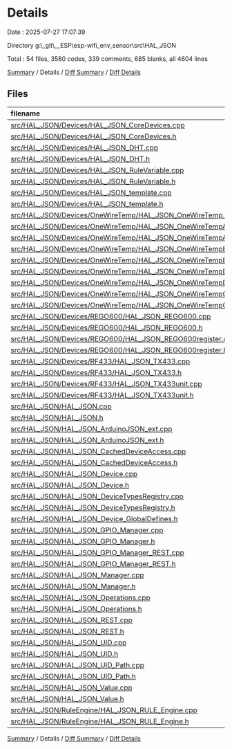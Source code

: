 # Details

Date : 2025-07-27 17:07:39

Directory g:\\_git\\__ESP\\esp-wifi_env_sensor\\src\\HAL_JSON

Total : 54 files,  3580 codes, 339 comments, 685 blanks, all 4604 lines

[Summary](results.md) / Details / [Diff Summary](diff.md) / [Diff Details](diff-details.md)

## Files
| filename | language | code | comment | blank | total |
| :--- | :--- | ---: | ---: | ---: | ---: |
| [src/HAL\_JSON/Devices/HAL\_JSON\_CoreDevices.cpp](/src/HAL_JSON/Devices/HAL_JSON_CoreDevices.cpp) | C++ | 278 | 64 | 51 | 393 |
| [src/HAL\_JSON/Devices/HAL\_JSON\_CoreDevices.h](/src/HAL_JSON/Devices/HAL_JSON_CoreDevices.h) | C++ | 106 | 35 | 21 | 162 |
| [src/HAL\_JSON/Devices/HAL\_JSON\_DHT.cpp](/src/HAL_JSON/Devices/HAL_JSON_DHT.cpp) | C++ | 116 | 6 | 16 | 138 |
| [src/HAL\_JSON/Devices/HAL\_JSON\_DHT.h](/src/HAL_JSON/Devices/HAL_JSON_DHT.h) | C++ | 37 | 2 | 12 | 51 |
| [src/HAL\_JSON/Devices/HAL\_JSON\_RuleVariable.cpp](/src/HAL_JSON/Devices/HAL_JSON_RuleVariable.cpp) | C++ | 39 | 2 | 8 | 49 |
| [src/HAL\_JSON/Devices/HAL\_JSON\_RuleVariable.h](/src/HAL_JSON/Devices/HAL_JSON_RuleVariable.h) | C++ | 21 | 0 | 5 | 26 |
| [src/HAL\_JSON/Devices/HAL\_JSON\_template.cpp](/src/HAL_JSON/Devices/HAL_JSON_template.cpp) | C++ | 23 | 1 | 8 | 32 |
| [src/HAL\_JSON/Devices/HAL\_JSON\_template.h](/src/HAL_JSON/Devices/HAL_JSON_template.h) | C++ | 18 | 0 | 5 | 23 |
| [src/HAL\_JSON/Devices/OneWireTemp/HAL\_JSON\_OneWireTemp.h](/src/HAL_JSON/Devices/OneWireTemp/HAL_JSON_OneWireTemp.h) | C++ | 4 | 3 | 2 | 9 |
| [src/HAL\_JSON/Devices/OneWireTemp/HAL\_JSON\_OneWireTempAutoRefresh.cpp](/src/HAL_JSON/Devices/OneWireTemp/HAL_JSON_OneWireTempAutoRefresh.cpp) | C++ | 43 | 5 | 8 | 56 |
| [src/HAL\_JSON/Devices/OneWireTemp/HAL\_JSON\_OneWireTempAutoRefresh.h](/src/HAL_JSON/Devices/OneWireTemp/HAL_JSON_OneWireTempAutoRefresh.h) | C++ | 30 | 0 | 15 | 45 |
| [src/HAL\_JSON/Devices/OneWireTemp/HAL\_JSON\_OneWireTempBus.cpp](/src/HAL_JSON/Devices/OneWireTemp/HAL_JSON_OneWireTempBus.cpp) | C++ | 222 | 8 | 33 | 263 |
| [src/HAL\_JSON/Devices/OneWireTemp/HAL\_JSON\_OneWireTempBus.h](/src/HAL_JSON/Devices/OneWireTemp/HAL_JSON_OneWireTempBus.h) | C++ | 44 | 1 | 12 | 57 |
| [src/HAL\_JSON/Devices/OneWireTemp/HAL\_JSON\_OneWireTempDevice.cpp](/src/HAL_JSON/Devices/OneWireTemp/HAL_JSON_OneWireTempDevice.cpp) | C++ | 89 | 14 | 25 | 128 |
| [src/HAL\_JSON/Devices/OneWireTemp/HAL\_JSON\_OneWireTempDevice.h](/src/HAL_JSON/Devices/OneWireTemp/HAL_JSON_OneWireTempDevice.h) | C++ | 52 | 0 | 15 | 67 |
| [src/HAL\_JSON/Devices/OneWireTemp/HAL\_JSON\_OneWireTempGroup.cpp](/src/HAL_JSON/Devices/OneWireTemp/HAL_JSON_OneWireTempGroup.cpp) | C++ | 178 | 6 | 18 | 202 |
| [src/HAL\_JSON/Devices/OneWireTemp/HAL\_JSON\_OneWireTempGroup.h](/src/HAL_JSON/Devices/OneWireTemp/HAL_JSON_OneWireTempGroup.h) | C++ | 29 | 1 | 11 | 41 |
| [src/HAL\_JSON/Devices/REGO600/HAL\_JSON\_REGO600.cpp](/src/HAL_JSON/Devices/REGO600/HAL_JSON_REGO600.cpp) | C++ | 102 | 3 | 10 | 115 |
| [src/HAL\_JSON/Devices/REGO600/HAL\_JSON\_REGO600.h](/src/HAL_JSON/Devices/REGO600/HAL_JSON_REGO600.h) | C++ | 28 | 1 | 5 | 34 |
| [src/HAL\_JSON/Devices/REGO600/HAL\_JSON\_REGO600register.cpp](/src/HAL_JSON/Devices/REGO600/HAL_JSON_REGO600register.cpp) | C++ | 58 | 4 | 11 | 73 |
| [src/HAL\_JSON/Devices/REGO600/HAL\_JSON\_REGO600register.h](/src/HAL_JSON/Devices/REGO600/HAL_JSON_REGO600register.h) | C++ | 30 | 3 | 6 | 39 |
| [src/HAL\_JSON/Devices/RF433/HAL\_JSON\_TX433.cpp](/src/HAL_JSON/Devices/RF433/HAL_JSON_TX433.cpp) | C++ | 90 | 3 | 14 | 107 |
| [src/HAL\_JSON/Devices/RF433/HAL\_JSON\_TX433.h](/src/HAL_JSON/Devices/RF433/HAL_JSON_TX433.h) | C++ | 25 | 0 | 7 | 32 |
| [src/HAL\_JSON/Devices/RF433/HAL\_JSON\_TX433unit.cpp](/src/HAL_JSON/Devices/RF433/HAL_JSON_TX433unit.cpp) | C++ | 70 | 2 | 14 | 86 |
| [src/HAL\_JSON/Devices/RF433/HAL\_JSON\_TX433unit.h](/src/HAL_JSON/Devices/RF433/HAL_JSON_TX433unit.h) | C++ | 31 | 6 | 10 | 47 |
| [src/HAL\_JSON/HAL\_JSON.cpp](/src/HAL_JSON/HAL_JSON.cpp) | C++ | 11 | 1 | 3 | 15 |
| [src/HAL\_JSON/HAL\_JSON.h](/src/HAL_JSON/HAL_JSON.h) | C++ | 14 | 0 | 5 | 19 |
| [src/HAL\_JSON/HAL\_JSON\_ArduinoJSON\_ext.cpp](/src/HAL_JSON/HAL_JSON_ArduinoJSON_ext.cpp) | C++ | 100 | 0 | 13 | 113 |
| [src/HAL\_JSON/HAL\_JSON\_ArduinoJSON\_ext.h](/src/HAL_JSON/HAL_JSON_ArduinoJSON_ext.h) | C++ | 25 | 0 | 9 | 34 |
| [src/HAL\_JSON/HAL\_JSON\_CachedDeviceAccess.cpp](/src/HAL_JSON/HAL_JSON_CachedDeviceAccess.cpp) | C++ | 19 | 0 | 4 | 23 |
| [src/HAL\_JSON/HAL\_JSON\_CachedDeviceAccess.h](/src/HAL_JSON/HAL_JSON_CachedDeviceAccess.h) | C++ | 23 | 2 | 6 | 31 |
| [src/HAL\_JSON/HAL\_JSON\_Device.cpp](/src/HAL_JSON/HAL_JSON_Device.cpp) | C++ | 35 | 0 | 12 | 47 |
| [src/HAL\_JSON/HAL\_JSON\_Device.h](/src/HAL_JSON/HAL_JSON_Device.h) | C++ | 62 | 5 | 17 | 84 |
| [src/HAL\_JSON/HAL\_JSON\_DeviceTypesRegistry.cpp](/src/HAL_JSON/HAL_JSON_DeviceTypesRegistry.cpp) | C++ | 31 | 2 | 9 | 42 |
| [src/HAL\_JSON/HAL\_JSON\_DeviceTypesRegistry.h](/src/HAL_JSON/HAL_JSON_DeviceTypesRegistry.h) | C++ | 22 | 0 | 8 | 30 |
| [src/HAL\_JSON/HAL\_JSON\_Device\_GlobalDefines.h](/src/HAL_JSON/HAL_JSON_Device_GlobalDefines.h) | C++ | 33 | 5 | 12 | 50 |
| [src/HAL\_JSON/HAL\_JSON\_GPIO\_Manager.cpp](/src/HAL_JSON/HAL_JSON_GPIO_Manager.cpp) | C++ | 127 | 11 | 10 | 148 |
| [src/HAL\_JSON/HAL\_JSON\_GPIO\_Manager.h](/src/HAL_JSON/HAL_JSON_GPIO_Manager.h) | C++ | 45 | 15 | 13 | 73 |
| [src/HAL\_JSON/HAL\_JSON\_GPIO\_Manager\_REST.cpp](/src/HAL_JSON/HAL_JSON_GPIO_Manager_REST.cpp) | C++ | 82 | 0 | 4 | 86 |
| [src/HAL\_JSON/HAL\_JSON\_GPIO\_Manager\_REST.h](/src/HAL_JSON/HAL_JSON_GPIO_Manager_REST.h) | C++ | 29 | 0 | 7 | 36 |
| [src/HAL\_JSON/HAL\_JSON\_Manager.cpp](/src/HAL_JSON/HAL_JSON_Manager.cpp) | C++ | 237 | 27 | 33 | 297 |
| [src/HAL\_JSON/HAL\_JSON\_Manager.h](/src/HAL_JSON/HAL_JSON_Manager.h) | C++ | 40 | 7 | 14 | 61 |
| [src/HAL\_JSON/HAL\_JSON\_Operations.cpp](/src/HAL_JSON/HAL_JSON_Operations.cpp) | C++ | 0 | 0 | 1 | 1 |
| [src/HAL\_JSON/HAL\_JSON\_Operations.h](/src/HAL_JSON/HAL_JSON_Operations.h) | C++ | 59 | 1 | 14 | 74 |
| [src/HAL\_JSON/HAL\_JSON\_REST.cpp](/src/HAL_JSON/HAL_JSON_REST.cpp) | C++ | 228 | 26 | 22 | 276 |
| [src/HAL\_JSON/HAL\_JSON\_REST.h](/src/HAL_JSON/HAL_JSON_REST.h) | C++ | 36 | 3 | 10 | 49 |
| [src/HAL\_JSON/HAL\_JSON\_UID.cpp](/src/HAL_JSON/HAL_JSON_UID.cpp) | C++ | 59 | 7 | 10 | 76 |
| [src/HAL\_JSON/HAL\_JSON\_UID.h](/src/HAL_JSON/HAL_JSON_UID.h) | C++ | 36 | 4 | 5 | 45 |
| [src/HAL\_JSON/HAL\_JSON\_UID\_Path.cpp](/src/HAL_JSON/HAL_JSON_UID_Path.cpp) | C++ | 110 | 4 | 11 | 125 |
| [src/HAL\_JSON/HAL\_JSON\_UID\_Path.h](/src/HAL_JSON/HAL_JSON_UID_Path.h) | C++ | 44 | 6 | 13 | 63 |
| [src/HAL\_JSON/HAL\_JSON\_Value.cpp](/src/HAL_JSON/HAL_JSON_Value.cpp) | C++ | 91 | 13 | 27 | 131 |
| [src/HAL\_JSON/HAL\_JSON\_Value.h](/src/HAL_JSON/HAL_JSON_Value.h) | C++ | 44 | 7 | 12 | 63 |
| [src/HAL\_JSON/RuleEngine/HAL\_JSON\_RULE\_Engine.cpp](/src/HAL_JSON/RuleEngine/HAL_JSON_RULE_Engine.cpp) | C++ | 103 | 3 | 20 | 126 |
| [src/HAL\_JSON/RuleEngine/HAL\_JSON\_RULE\_Engine.h](/src/HAL_JSON/RuleEngine/HAL_JSON_RULE_Engine.h) | C++ | 72 | 20 | 19 | 111 |

[Summary](results.md) / Details / [Diff Summary](diff.md) / [Diff Details](diff-details.md)